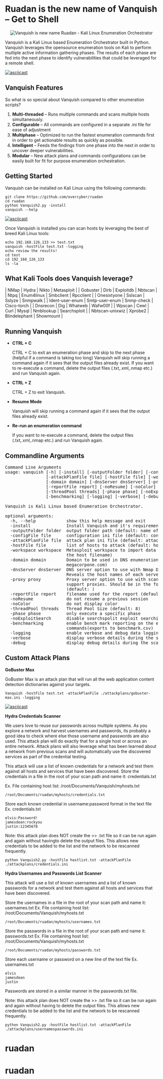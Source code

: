 # Ruadan  is the new name of Vanquish – Get to Shell

<p align="center">
  <img src="https://raw.githubusercontent.com/overcyber/ruadan/master/ruadan.png" title="Vanquish is new name Ruadan - Kali Linux Enumeration Orchestrator"/>
</p>

Vanquish is a Kali Linux based Enumeration Orchestrator built in Python.  Vanquish leverages the opensource enumeration tools on Kali to perform multiple active information gathering phases. The results of each phase are fed into the next phase to identify vulnerabilities that could be leveraged for a remote shell.  

[![asciicast](https://asciinema.org/a/AoAay13XL1qJuy35jt45FCIzp.png)](https://asciinema.org/a/AoAay13XL1qJuy35jt45FCIzp)

## Vanquish Features
So what is so special about Vanquish compared to other enumeration scripts?

1.	**Multi-threaded** – Runs multiple commands and scans multiple hosts simultaneously.
2.	**Configurable** – All commands are configured in a separate .ini file for ease of adjustment
3.	**Multiphase** – Optimized to run the fastest enumeration commands first in order to get actionable results as quickly as possible.
4.	**Intelligent** – Feeds the findings from one phase into the next in order to uncover deeper vulnerabilities.
5.	**Modular** – New attack plans and commands configurations can be easily built for fit for purpose enumeration orchestration.

## Getting Started

Vanquish can be installed on Kali Linux using the following commands:

    git clone https://github.com/overcyber/ruadan
    cd ruadan
    python Vanquish2.py -install
    vanquish --help

[![asciicast](https://asciinema.org/a/87e2AIjr9ZVF6RM8B9ObDNcEX.png)](https://asciinema.org/a/87e2AIjr9ZVF6RM8B9ObDNcEX)

Once Vanquish is installed you can scan hosts by leveraging the best of breed Kali Linux tools:
 
    echo 192.168.126.133 >> test.txt
    vanquish -hostFile test.txt -logging
    echo review the results!
    cd test
    cd 192_168_126_133
    ls -la

## What Kali Tools does Vanquish leverage?
| NMap | Hydra | Nikto | Metasploit |
| Gobuster | Dirb | Exploitdb | Nbtscan |
| Ntpq | Enum4linux | Smbclient | Rpcclient |
| Onesixtyone | Sslscan | Sslyze | Snmpwalk |
| Ident-user-enum | Smtp-user-enum | Snmp-check | Cisco-torch |
| Dnsrecon | Dig | Whatweb | Wafw00f |
| Wpscan | Cewl  | Curl | Mysql | Nmblookup | Searchsploit |
| Nbtscan-unixwiz | Xprobe2 | Blindelephant | Showmount |

## Running Vanquish

- **CTRL + C**

    CTRL + C to exit an enumeration phase and skip to the next phase (helpful if a command is taking too long)
    Vanquish will skip running a command again if it sees that the output files already exist.
    If you want to re-execute a command, delete the output files (.txt,.xml,.nmap etc.) and run Vanquish again.

- **CTRL + Z**

    CTRL + Z to exit Vanquish.
    
- **Resume Mode**

    Vanquish will skip running a command again if it sees that the output files already exist.

- **Re-run an enumeration command**

    If you want to re-execute a command, delete the output files (.txt,.xml,.nmap etc.) and run Vanquish again.

## Commandline Arguments
<pre>
Command Line Arguments
usage: vanquish [-h] [-install] [-outputFolder folder] [-configFile file]
                [-attackPlanFile file] [-hostFile file] [-workspace workspace]
                [-domain domain] [-dnsServer dnsServer] [-proxy proxy]
                [-reportFile report] [-noResume] [-noColor]
                [-threadPool threads] [-phase phase] [-noExploitSearch]
                [-benchmarking] [-logging] [-verbose] [-debug]

Vanquish is Kali Linux based Enumeration Orchestrator.

optional arguments:
  -h, --help            show this help message and exit
  -install              Install Vanquish and it's requirements
  -outputFolder folder  output folder path (default: name of the host file))
  -configFile file      configuration ini file (default: config.ini)
  -attackPlanFile file  attack plan ini file (default: attackplan.ini)
  -hostFile file        list of hosts to attack (default: hosts.txt)
  -workspace workspace  Metasploit workspace to import data into (default: is
                        the host filename)
  -domain domain        Domain to be used in DNS enumeration (default:
                        megacorpone.com)
  -dnsServer dnsServer  DNS server option to use with Nmap DNS enumeration.
                        Reveals the host names of each server (default: )
  -proxy proxy          Proxy server option to use with scanning tools that
                        support proxies. Should be in the format of ip:port
                        (default: )
  -reportFile report    filename used for the report (default: report.txt)
  -noResume             do not resume a previous session
  -noColor              do not display color
  -threadPool threads   Thread Pool Size (default: 8)
  -phase phase          only execute a specific phase
  -noExploitSearch      disable searchspolit exploit searching
  -benchmarking         enable bench mark reporting on the execution time of
                        commands(exports to benchmark.csv)
  -logging              enable verbose and debug data logging to files
  -verbose              display verbose details during the scan
  -debug                display debug details during the scan
</pre>

## Custom Attack Plans

**GoBuster Max**

GoBuster Max is an attack plan that will run all the web application content detection dictionaries against your targets.

    Vanquish -hostFile test.txt -attackPlanFile ./attackplans/gobuster-max.ini -logging
    
[![asciicast](https://asciinema.org/a/U6TvUgVUhLDI4zRKjLpEaY3Ps.png)](https://asciinema.org/a/U6TvUgVUhLDI4zRKjLpEaY3Ps)

**Hydra Credentials Scanner**

We users love to reuse our passwords across multiple systems. As you explore a network and harvest usernames and passwords, its probably a good idea to check where else those username and passwords are also used.  This attack plan will do exactly that for a single host or across an entire network. Attack plans will also leverage what has been learned about a network from previous scans and will automatically use the discovered services as part of the credential testing.

This attack will use a list of known credentials for a network and test them against all hosts and services that have been discovered.
Store the credentials in a file in the root of your scan path and name it: credentials.txt

Ex. File containing host list: /root/Documents/Vanquish/myhosts.txt
    
    /root/Documents/ruadan/myhosts/credentials.txt

Store each known credential in username:password format in the text file
Ex. credentials.txt

    elvis:Password!
    jamesdean:rockyou
    justin:12345678

Note: this attack plan does NOT create the >> <output>.txt file so it can be run again and again without havingto delete the output files.  This allows new credentials to be added to the list and the network to be rescanned frequently.

    python Vanquish2.py -hostFile hostlist.txt -attackPlanFile ./attackplans/credentials.ini
    
**Hydra Usernames and Passwords List Scanner**

This attack will use a list of known usernames and a list of known passwords for a network and test them against all hosts and services that have been discovered.

Store the usernames in a file in the root of your scan path and name it: usernames.txt
Ex. File containing host list: /root/Documents/Vanquish/myhosts.txt

    /root/Documents/ruadan/myhosts/usernames.txt
    
Store the passwords in a file in the root of your scan path and name it: passwords.txt
Ex. File containing host list: /root/Documents/Vanquish/myhosts.txt
    
    /root/Documents/ruadan/myhosts/passwords.txt
    
Store each username or password on a new line of the text file
Ex. usernames.txt

    elvis
    jamesdean
    justin

Passwords are stored in a similar manner in the passwords.txt file.

Note: this attack plan does NOT create the >> <output>.txt file so it can be run again and again without having to delete the output files.  This allows new credentials to be added to the list and the network to be rescanned frequently.

    python Vanquish2.py -hostFile hostlist.txt -attackPlanFile ./attackplans/usernamespasswords.ini
# ruadan
# ruadan

